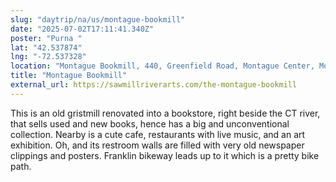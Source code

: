 ```yaml
---
slug: "daytrip/na/us/montague-bookmill"
date: "2025-07-02T17:11:41.340Z"
poster: "Purna "
lat: "42.537874"
lng: "-72.537328"
location: "Montague Bookmill, 440, Greenfield Road, Montague Center, Montague, Franklin County, MA, 01351, USA"
title: "Montague Bookmill"
external_url: https://sawmillriverarts.com/the-montague-bookmill
---
```

This is an old gristmill renovated into a bookstore, right beside the CT river, that sells used and new books, hence has a big and unconventional collection. Nearby is a cute cafe, restaurants with live music, and an art exhibition. Oh, and its restroom walls are filled with very old newspaper clippings and posters. Franklin bikeway leads up to it which is a pretty bike path.